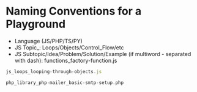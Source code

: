 # Naming Conventions for a Playground

* Language (JS/PHP/TS/PY)
* JS Topic_: Loops/Objects/Control_Flow/etc
* JS Subtopic/Idea/Problem/Solution/Example (if multiword - separated with dash): functions_factory-function.js

```javascript
js_loops_looping-through-objects.js
```

```php
php_library_php-mailer_basic-smtp-setup.php
```
